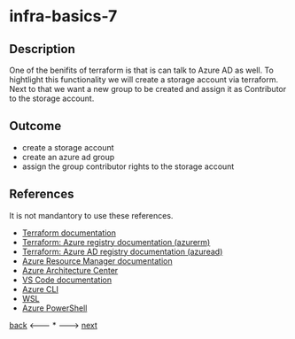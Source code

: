 # infra-basics-7

## Description

One of the benifits of terraform is that is can talk to Azure AD as well. To hightlight this functionality we will create a storage account via terraform. Next to that we want a new group to be created and assign it as Contributor to the storage account. 

## Outcome

- create a storage account
- create an azure ad group
- assign the group contributor rights to the storage account

## References

It is not mandantory to use these references.

- [Terraform documentation](https://www.terraform.io/docs)
- [Terraform: Azure registry documentation (azurerm)](https://registry.terraform.io/providers/hashicorp/azurerm/latest/docs)
- [Terraform: Azure AD registry documentation (azuread)](https://registry.terraform.io/providers/hashicorp/azuread/latest/docs)
- [Azure Resource Manager documentation](https://docs.microsoft.com/en-us/azure/azure-resource-manager/)
- [Azure Architecture Center](https://docs.microsoft.com/en-us/azure/architecture/)
- [VS Code documentation](https://code.visualstudio.com/Docs)
- [Azure CLI](https://docs.microsoft.com/en-us/cli/azure/reference-index?view=azure-cli-latest)
- [WSL](https://docs.microsoft.com/en-us/windows/wsl/about)
- [Azure PowerShell](https://docs.microsoft.com/en-us/powershell/azure/?view=azps-6.6.0)

[back](./infra-basics-10.md) <--- * ---> [next](./infra-basics-12.md)
